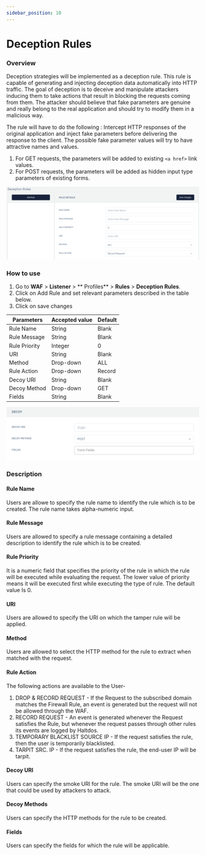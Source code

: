 ```yaml
---
sidebar_position: 10
---
```

# Deception Rules
   
### Overview
Deception strategies will be implemented as a deception rule. This rule is capable of generating and injecting deception data automatically into HTTP traffic.
The goal of deception is to deceive and manipulate attackers inducing them to take actions that result in blocking the requests coming from them.
The attacker should believe that fake parameters are genuine and really belong to the real application and should try to modify them in a malicious way.
   
The rule will have to do the following : 
Intercept HTTP responses of the original application and inject fake parameters before delivering the response to the client. The possible fake parameter values will try to have attractive names and values.
1. For GET requests, the parameters will be added to existing ```<a href>``` link values.
2. For POST requests, the parameters will be added as hidden input type parameters of existing forms.
   
![Deception Rule](/img/waf/deception_rules.png)
   
### How to use
1. Go to **WAF** > **Listener** > ** Profiles** > **Rules** > **Deception Rules**.
2. Click on Add Rule and set relevant parameters described in the table below.
3. Click on save changes
   
| Parameters    | Accepted value |  Default |
|---------------|----------------|----------|
| Rule Name     | String         | Blank    |
| Rule Message  | String         | Blank    |
| Rule Priority | Integer        | 0        |
| URI           | String         | Blank    |
| Method        | Drop-down      | ALL      |
| Rule Action   | Drop-down      | Record   |
| Decoy URI     | String         | Blank    |
| Decoy Method  | Drop-down      | GET      |
| Fields        | String         | Blank    |
   
![Deception Rule](/img/waf/deception_rules2.png)
   
### Description
   
#### Rule Name
Users are allowe to specify the rule name to identify the rule which is to be created. The rule name takes alpha-numeric input.

#### Rule Message
Users are allowed to specify a rule message containing a detailed description to identify the rule which is to be created.

#### Rule Priority
It is a numeric field that specifies the priority of the rule in which the rule will be executed while evaluating the request. The lower value of priority means it will be executed first while executing the type of rule. The default value Is 0. 

#### URI
Users are allowed to specify the URI on which the tamper rule will be applied.

#### Method
Users are allowed to select the HTTP method for the rule to extract when matched with the request.

#### Rule Action
The following actions are available to the User-
   
1. DROP  & RECORD REQUEST - If the Request to the subscribed domain matches the Firewall Rule, an event is generated but the request will not be allowed through the WAF.
2. RECORD REQUEST - An event is generated whenever the Request satisfies the Rule, but whenever the request passes through other rules its events are logged by Haltdos.
3. TEMPORARY BLACKLIST SOURCE IP - If the request satisfies the rule, then the user is temporarily blacklisted.
4. TARPIT SRC. IP - If the request satisfies the rule, the end-user IP will be tarpit.

#### Decoy URI
Users can specify the smoke URI for the rule. The smoke URI will be the one that could be used by attackers to attack.

#### Decoy Methods
Users can specify the HTTP methods for the rule to be created.

#### Fields
Users can specify the fields for which the rule will be applicable.

